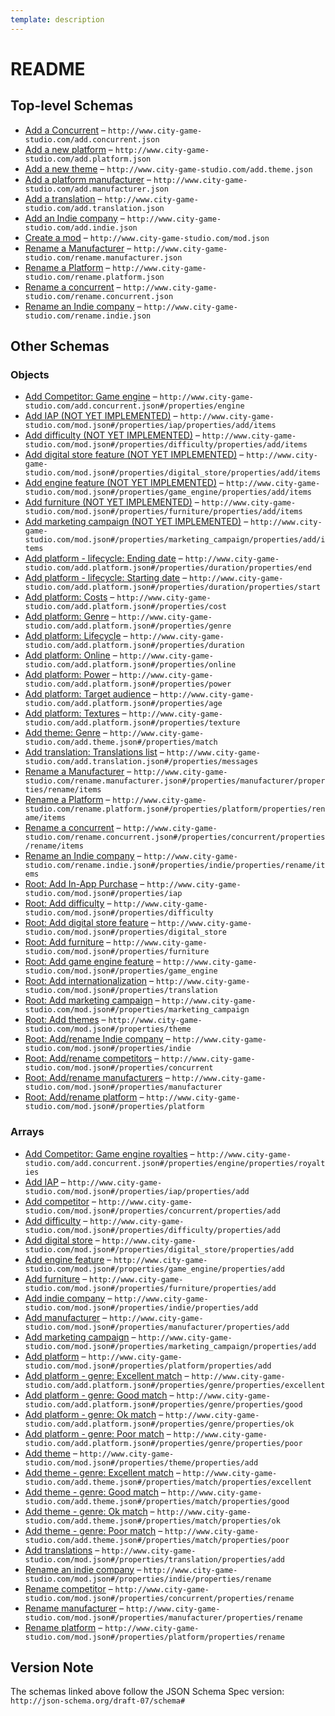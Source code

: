 ```yaml
---
template: description
---
```


# README

## Top-level Schemas

-   [Add a Concurrent](./add-concurrent.md "Add a new competitor") – `http://www.city-game-studio.com/add.concurrent.json`
-   [Add a new platform](./add-platform.md "Add a new platform") – `http://www.city-game-studio.com/add.platform.json`
-   [Add a new theme](./add-theme.md "Add a theme") – `http://www.city-game-studio.com/add.theme.json`
-   [Add a platform manufacturer](./add-manufacturer.md "Add a manufacturer") – `http://www.city-game-studio.com/add.manufacturer.json`
-   [Add a translation](./add-translation.md "Add a translation") – `http://www.city-game-studio.com/add.translation.json`
-   [Add an Indie company](./add-indie.md "Add an indie company") – `http://www.city-game-studio.com/add.indie.json`
-   [Create a mod](./generic.md "Generic structure of a mod") – `http://www.city-game-studio.com/mod.json`
-   [Rename a Manufacturer](./rename-manufacturer.md "Rename a manufacturer") – `http://www.city-game-studio.com/rename.manufacturer.json`
-   [Rename a Platform](./rename-platform.md "Rename a platform") – `http://www.city-game-studio.com/rename.platform.json`
-   [Rename a concurrent](./rename-concurrent.md "Rename a concurrent") – `http://www.city-game-studio.com/rename.concurrent.json`
-   [Rename an Indie company](./rename-indie.md "Rename an indie company") – `http://www.city-game-studio.com/rename.indie.json`

## Other Schemas

### Objects

-   [Add Competitor: Game engine](./add-concurrent-properties-add-competitor-game-engine.md) – `http://www.city-game-studio.com/add.concurrent.json#/properties/engine`
-   [Add IAP (NOT YET IMPLEMENTED)](./generic-properties-root-add-in-app-purchase-properties-add-iap-add-iap-not-yet-implemented.md) – `http://www.city-game-studio.com/mod.json#/properties/iap/properties/add/items`
-   [Add difficulty (NOT YET IMPLEMENTED)](./generic-properties-root-add-difficulty-properties-add-difficulty-add-difficulty-not-yet-implemented.md) – `http://www.city-game-studio.com/mod.json#/properties/difficulty/properties/add/items`
-   [Add digital store feature (NOT YET IMPLEMENTED)](./generic-properties-root-add-digital-store-feature-properties-add-digital-store-add-digital-store-feature-not-yet-implemented.md) – `http://www.city-game-studio.com/mod.json#/properties/digital_store/properties/add/items`
-   [Add engine feature (NOT YET IMPLEMENTED)](./generic-properties-root-add-game-engine-feature-properties-add-engine-feature-add-engine-feature-not-yet-implemented.md) – `http://www.city-game-studio.com/mod.json#/properties/game_engine/properties/add/items`
-   [Add furniture (NOT YET IMPLEMENTED)](./generic-properties-root-add-furniture-properties-add-furniture-add-furniture-not-yet-implemented.md) – `http://www.city-game-studio.com/mod.json#/properties/furniture/properties/add/items`
-   [Add marketing campaign (NOT YET IMPLEMENTED)](./generic-properties-root-add-marketing-campaign-properties-add-marketing-campaign-add-marketing-campaign-not-yet-implemented.md) – `http://www.city-game-studio.com/mod.json#/properties/marketing_campaign/properties/add/items`
-   [Add platform - lifecycle: Ending date](./add-platform-properties-add-platform-lifecycle-properties-add-platform---lifecycle-ending-date.md "Discontinuation date of the platform") – `http://www.city-game-studio.com/add.platform.json#/properties/duration/properties/end`
-   [Add platform - lifecycle: Starting date](./add-platform-properties-add-platform-lifecycle-properties-add-platform---lifecycle-starting-date.md "Release date of the platform") – `http://www.city-game-studio.com/add.platform.json#/properties/duration/properties/start`
-   [Add platform: Costs](./add-platform-properties-add-platform-costs.md "Development and license costs") – `http://www.city-game-studio.com/add.platform.json#/properties/cost`
-   [Add platform: Genre](./add-platform-properties-add-platform-genre.md "Platform/genre matches") – `http://www.city-game-studio.com/add.platform.json#/properties/genre`
-   [Add platform: Lifecycle](./add-platform-properties-add-platform-lifecycle.md) – `http://www.city-game-studio.com/add.platform.json#/properties/duration`
-   [Add platform: Online](./add-platform-properties-add-platform-online.md) – `http://www.city-game-studio.com/add.platform.json#/properties/online`
-   [Add platform: Power](./add-platform-properties-add-platform-power.md) – `http://www.city-game-studio.com/add.platform.json#/properties/power`
-   [Add platform: Target audience](./add-platform-properties-add-platform-target-audience.md) – `http://www.city-game-studio.com/add.platform.json#/properties/age`
-   [Add platform: Textures](./add-platform-properties-add-platform-textures.md "Platform's textures") – `http://www.city-game-studio.com/add.platform.json#/properties/texture`
-   [Add theme: Genre](./add-theme-properties-add-theme-genre.md "Theme/genre matches") – `http://www.city-game-studio.com/add.theme.json#/properties/match`
-   [Add translation: Translations list](./add-translation-properties-add-translation-translations-list.md "KEY: VALUE") – `http://www.city-game-studio.com/add.translation.json#/properties/messages`
-   [Rename a Manufacturer](./generic-properties-root-addrename-manufacturers-properties-rename-manufacturer-rename-a-manufacturer.md "Rename a manufacturer") – `http://www.city-game-studio.com/rename.manufacturer.json#/properties/manufacturer/properties/rename/items`
-   [Rename a Platform](./generic-properties-root-addrename-platform-properties-rename-platform-rename-a-platform.md "Rename a platform") – `http://www.city-game-studio.com/rename.platform.json#/properties/platform/properties/rename/items`
-   [Rename a concurrent](./generic-properties-root-addrename-competitors-properties-rename-competitor-rename-a-concurrent.md "Rename a concurrent") – `http://www.city-game-studio.com/rename.concurrent.json#/properties/concurrent/properties/rename/items`
-   [Rename an Indie company](./generic-properties-root-addrename-indie-company-properties-rename-an-indie-company-rename-an-indie-company.md "Rename an indie company") – `http://www.city-game-studio.com/rename.indie.json#/properties/indie/properties/rename/items`
-   [Root: Add In-App Purchase](./generic-properties-root-add-in-app-purchase.md "To manipulate IAP (NOT IMPLEMENTED YET)") – `http://www.city-game-studio.com/mod.json#/properties/iap`
-   [Root: Add difficulty](./generic-properties-root-add-difficulty.md "To manipulate custom difficulties (NOT IMPLEMENTED YET)") – `http://www.city-game-studio.com/mod.json#/properties/difficulty`
-   [Root: Add digital store feature](./generic-properties-root-add-digital-store-feature.md "To manipulate digital store (NOT IMPLEMENTED YET)") – `http://www.city-game-studio.com/mod.json#/properties/digital_store`
-   [Root: Add furniture](./generic-properties-root-add-furniture.md "To manipulate furnitures (NOT IMPLEMENTED YET)") – `http://www.city-game-studio.com/mod.json#/properties/furniture`
-   [Root: Add game engine feature](./generic-properties-root-add-game-engine-feature.md "To manipulate game engine (NOT IMPLEMENTED YET)") – `http://www.city-game-studio.com/mod.json#/properties/game_engine`
-   [Root: Add internationalization](./generic-properties-root-add-internationalization.md "To manipulate translations") – `http://www.city-game-studio.com/mod.json#/properties/translation`
-   [Root: Add marketing campaign](./generic-properties-root-add-marketing-campaign.md "To manipulate marketing campaign (NOT IMPLEMENTED YET)") – `http://www.city-game-studio.com/mod.json#/properties/marketing_campaign`
-   [Root: Add themes](./generic-properties-root-add-themes.md "To manipulate themes") – `http://www.city-game-studio.com/mod.json#/properties/theme`
-   [Root: Add/rename Indie company](./generic-properties-root-addrename-indie-company.md "To manipulate indie companies") – `http://www.city-game-studio.com/mod.json#/properties/indie`
-   [Root: Add/rename competitors](./generic-properties-root-addrename-competitors.md "To manipulate concurrents") – `http://www.city-game-studio.com/mod.json#/properties/concurrent`
-   [Root: Add/rename manufacturers](./generic-properties-root-addrename-manufacturers.md "To manipulate manufacturers") – `http://www.city-game-studio.com/mod.json#/properties/manufacturer`
-   [Root: Add/rename platform](./generic-properties-root-addrename-platform.md "To manipulate platforms") – `http://www.city-game-studio.com/mod.json#/properties/platform`

### Arrays

-   [Add Competitor: Game engine royalties](./add-concurrent-properties-add-competitor-game-engine-properties-add-competitor-game-engine-royalties.md "Range for the concurrent engine royalties") – `http://www.city-game-studio.com/add.concurrent.json#/properties/engine/properties/royalties`
-   [Add IAP](./generic-properties-root-add-in-app-purchase-properties-add-iap.md "Add a new IAP") – `http://www.city-game-studio.com/mod.json#/properties/iap/properties/add`
-   [Add competitor](./generic-properties-root-addrename-competitors-properties-add-competitor.md "Add a new concurrent") – `http://www.city-game-studio.com/mod.json#/properties/concurrent/properties/add`
-   [Add difficulty](./generic-properties-root-add-difficulty-properties-add-difficulty.md "Add a new difficulty") – `http://www.city-game-studio.com/mod.json#/properties/difficulty/properties/add`
-   [Add digital store](./generic-properties-root-add-digital-store-feature-properties-add-digital-store.md "Add a new feature") – `http://www.city-game-studio.com/mod.json#/properties/digital_store/properties/add`
-   [Add engine feature](./generic-properties-root-add-game-engine-feature-properties-add-engine-feature.md "Add a new feature") – `http://www.city-game-studio.com/mod.json#/properties/game_engine/properties/add`
-   [Add furniture](./generic-properties-root-add-furniture-properties-add-furniture.md "Add a new item") – `http://www.city-game-studio.com/mod.json#/properties/furniture/properties/add`
-   [Add indie company](./generic-properties-root-addrename-indie-company-properties-add-indie-company.md "Add a new indie company") – `http://www.city-game-studio.com/mod.json#/properties/indie/properties/add`
-   [Add manufacturer](./generic-properties-root-addrename-manufacturers-properties-add-manufacturer.md "Add a new manufacturer") – `http://www.city-game-studio.com/mod.json#/properties/manufacturer/properties/add`
-   [Add marketing campaign](./generic-properties-root-add-marketing-campaign-properties-add-marketing-campaign.md "Add a new marketing campaign") – `http://www.city-game-studio.com/mod.json#/properties/marketing_campaign/properties/add`
-   [Add platform](./generic-properties-root-addrename-platform-properties-add-platform.md "Add a new platform") – `http://www.city-game-studio.com/mod.json#/properties/platform/properties/add`
-   [Add platform - genre: Excellent match](./add-platform-properties-add-platform-genre-properties-add-platform---genre-excellent-match.md) – `http://www.city-game-studio.com/add.platform.json#/properties/genre/properties/excellent`
-   [Add platform - genre: Good match](./add-platform-properties-add-platform-genre-properties-add-platform---genre-good-match.md) – `http://www.city-game-studio.com/add.platform.json#/properties/genre/properties/good`
-   [Add platform - genre: Ok match](./add-platform-properties-add-platform-genre-properties-add-platform---genre-ok-match.md) – `http://www.city-game-studio.com/add.platform.json#/properties/genre/properties/ok`
-   [Add platform - genre: Poor match](./add-platform-properties-add-platform-genre-properties-add-platform---genre-poor-match.md) – `http://www.city-game-studio.com/add.platform.json#/properties/genre/properties/poor`
-   [Add theme](./generic-properties-root-add-themes-properties-add-theme.md "Add a new themes") – `http://www.city-game-studio.com/mod.json#/properties/theme/properties/add`
-   [Add theme - genre: Excellent match](./add-theme-properties-add-theme-genre-properties-add-theme---genre-excellent-match.md) – `http://www.city-game-studio.com/add.theme.json#/properties/match/properties/excellent`
-   [Add theme - genre: Good match](./add-theme-properties-add-theme-genre-properties-add-theme---genre-good-match.md) – `http://www.city-game-studio.com/add.theme.json#/properties/match/properties/good`
-   [Add theme - genre: Ok match](./add-theme-properties-add-theme-genre-properties-add-theme---genre-ok-match.md) – `http://www.city-game-studio.com/add.theme.json#/properties/match/properties/ok`
-   [Add theme - genre: Poor match](./add-theme-properties-add-theme-genre-properties-add-theme---genre-poor-match.md) – `http://www.city-game-studio.com/add.theme.json#/properties/match/properties/poor`
-   [Add translations](./generic-properties-root-add-internationalization-properties-add-translations.md "Add a new translation") – `http://www.city-game-studio.com/mod.json#/properties/translation/properties/add`
-   [Rename an indie company](./generic-properties-root-addrename-indie-company-properties-rename-an-indie-company.md "Rename a indie company") – `http://www.city-game-studio.com/mod.json#/properties/indie/properties/rename`
-   [Rename competitor](./generic-properties-root-addrename-competitors-properties-rename-competitor.md "Rename a concurrent") – `http://www.city-game-studio.com/mod.json#/properties/concurrent/properties/rename`
-   [Rename manufacturer](./generic-properties-root-addrename-manufacturers-properties-rename-manufacturer.md "Rename a manufacturer") – `http://www.city-game-studio.com/mod.json#/properties/manufacturer/properties/rename`
-   [Rename platform](./generic-properties-root-addrename-platform-properties-rename-platform.md "Rename a platform") – `http://www.city-game-studio.com/mod.json#/properties/platform/properties/rename`

## Version Note

The schemas linked above follow the JSON Schema Spec version: `http://json-schema.org/draft-07/schema#`

